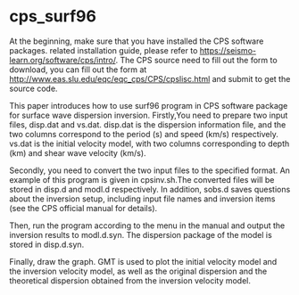 # cps_surf96
At the beginning, make sure that you have installed the CPS software packages. related installation guide, please refer to https://seismo-learn.org/software/cps/intro/. The CPS source need to fill out the form to download, you can fill out the form at http://www.eas.slu.edu/eqc/eqc_cps/CPS/cpslisc.html and submit to get the source code.

This paper introduces how to use surf96 program in CPS software package for surface wave dispersion inversion.
Firstly,You need to prepare two input files, disp.dat and vs.dat. disp.dat is the dispersion information file, and the two columns correspond to the period (s) and speed (km/s) respectively. vs.dat is the initial velocity model, with two columns corresponding to depth (km) and shear wave velocity (km/s).

Secondly, you need to convert the two input files to the specified format. An example of this program is given in cpsinv.sh.The converted files will be stored in disp.d and modl.d respectively. In addition, sobs.d saves questions about the inversion setup, including input file names and inversion items (see the CPS official manual for details).

Then, run the program according to the menu in the manual and output the inversion results to modl.d.syn. The dispersion package of the model is stored in disp.d.syn.

Finally, draw the graph. GMT is used to plot the initial velocity model and the inversion velocity model, as well as the original dispersion and the theoretical dispersion obtained from the inversion velocity model.
